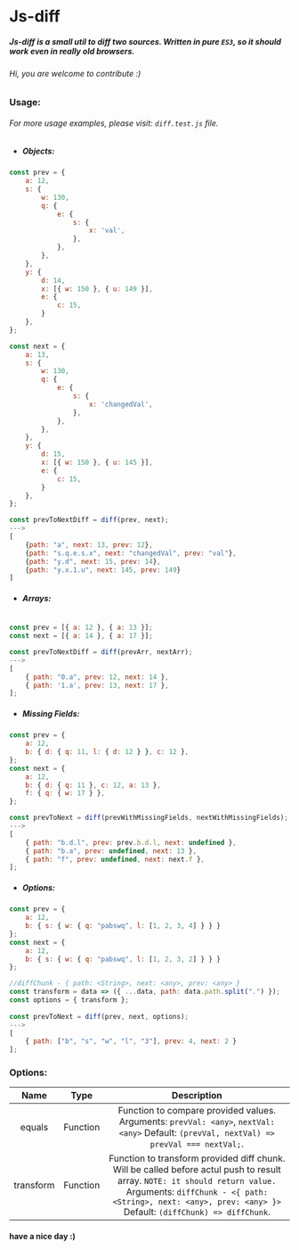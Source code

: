 # Js-diff
##### Js-diff is a small util to diff two sources. Written in pure `ES3`, so it should work even in really old browsers.
###### Hi, you are welcome to contribute :)
### Usage:
###### For more usage examples, please visit: `diff.test.js` file.

- ##### Objects:
```js
const prev = { 
    a: 12, 
    s: { 
        w: 130, 
        q: { 
            e: { 
                s: { 
                    x: 'val',
                },
            },
        },
    },
    y: { 
        d: 14,
        x: [{ w: 150 }, { u: 149 }],
        e: { 
            c: 15,
        }
    },
};

const next = { 
    a: 13, 
    s: { 
        w: 130, 
        q: { 
            e: { 
                s: { 
                    x: 'changedVal',
                },
            },
        },
    },
    y: { 
        d: 15,
        x: [{ w: 150 }, { u: 145 }],
        e: { 
            c: 15,
        }
    },
};

const prevToNextDiff = diff(prev, next);
--->
[
    {path: "a", next: 13, prev: 12},
    {path: "s.q.e.s.x", next: "changedVal", prev: "val"},
    {path: "y.d", next: 15, prev: 14},
    {path: "y.x.1.u", next: 145, prev: 149}
]
```

- ##### Arrays:

```js

const prev = [{ a: 12 }, { a: 13 }];
const next = [{ a: 14 }, { a: 17 }];

const prevToNextDiff = diff(prevArr, nextArr);
--->
[
	{ path: "0.a", prev: 12, next: 14 },
	{ path: '1.a', prev: 13, next: 17 },
];

```

- ##### Missing Fields:

```js
const prev = {
	a: 12,
	b: { d: { q: 11, l: { d: 12 } }, c: 12 },
};
const next = {
	a: 12,
	b: { d: { q: 11 }, c: 12, a: 13 },
	f: { q: { w: 17 } },
};

const prevToNext = diff(prevWithMissingFields, nextWithMissingFields);
--->
[
	{ path: "b.d.l", prev: prev.b.d.l, next: undefined },
	{ path: "b.a", prev: undefined, next: 13 },
	{ path: "f", prev: undefined, next: next.f },
];
```

- ##### Options:
```js
const prev = {
	a: 12,
	b: { s: { w: { q: "pabswq", l: [1, 2, 3, 4] } } }
};
const next = {
	a: 12,
	b: { s: { w: { q: "pabswq", l: [1, 2, 3, 2] } } }
};

//diffChunk - { path: <String>, next: <any>, prev: <any> }
const transform = data => ({ ...data, path: data.path.split(".") });
const options = { transform };
		
const prevToNext = diff(prev, next, options);
--->
[
	{ path: ["b", "s", "w", "l", "3"], prev: 4, next: 2 }
];
```

### Options:
| Name         | Type         | Description |
|:-------------:|:-------------:|:------------:|
| equals      | Function | Function to compare provided values. Arguments: `prevVal: <any>`, `nextVal: <any>` Default: `(prevVal, nextVal) => prevVal === nextVal;`.
| transform | Function | Function to transform provided diff chunk. Will be called before actul push to result array. `NOTE: it should return value.` Arguments: `diffChunk - <{ path: <String>, next: <any>, prev: <any> }>` Default: `(diffChunk) => diffChunk`.

#### have a nice day :)
